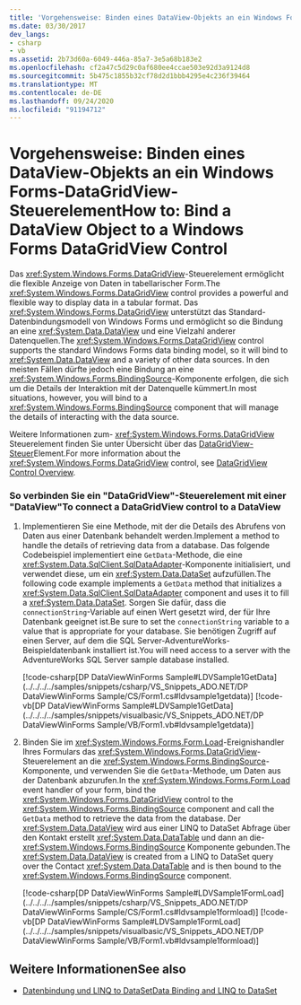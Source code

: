 ```yaml
---
title: 'Vorgehensweise: Binden eines DataView-Objekts an ein Windows Forms-DataGridView-Steuerelement'
ms.date: 03/30/2017
dev_langs:
- csharp
- vb
ms.assetid: 2b73d60a-6049-446a-85a7-3e5a68b183e2
ms.openlocfilehash: cf2a47c5d29c0af680ee4ccae503e92d3a9124d8
ms.sourcegitcommit: 5b475c1855b32cf78d2d1bbb4295e4c236f39464
ms.translationtype: MT
ms.contentlocale: de-DE
ms.lasthandoff: 09/24/2020
ms.locfileid: "91194712"
---
```

# <a name="how-to-bind-a-dataview-object-to-a-windows-forms-datagridview-control"></a><span data-ttu-id="89273-102">Vorgehensweise: Binden eines DataView-Objekts an ein Windows Forms-DataGridView-Steuerelement</span><span class="sxs-lookup"><span data-stu-id="89273-102">How to: Bind a DataView Object to a Windows Forms DataGridView Control</span></span>

<span data-ttu-id="89273-103">Das <xref:System.Windows.Forms.DataGridView>-Steuerelement ermöglicht die flexible Anzeige von Daten in tabellarischer Form.</span><span class="sxs-lookup"><span data-stu-id="89273-103">The <xref:System.Windows.Forms.DataGridView> control provides a powerful and flexible way to display data in a tabular format.</span></span> <span data-ttu-id="89273-104">Das <xref:System.Windows.Forms.DataGridView> unterstützt das Standard-Datenbindungsmodell von Windows Forms und ermöglicht so die Bindung an eine <xref:System.Data.DataView> und eine Vielzahl anderer Datenquellen.</span><span class="sxs-lookup"><span data-stu-id="89273-104">The <xref:System.Windows.Forms.DataGridView> control supports the standard Windows Forms data binding model, so it will bind to <xref:System.Data.DataView> and a variety of other data sources.</span></span> <span data-ttu-id="89273-105">In den meisten Fällen dürfte jedoch eine Bindung an eine <xref:System.Windows.Forms.BindingSource>-Komponente erfolgen, die sich um die Details der Interaktion mit der Datenquelle kümmert.</span><span class="sxs-lookup"><span data-stu-id="89273-105">In most situations, however, you will bind to a <xref:System.Windows.Forms.BindingSource> component that will manage the details of interacting with the data source.</span></span>  
  
 <span data-ttu-id="89273-106">Weitere Informationen zum- <xref:System.Windows.Forms.DataGridView> Steuerelement finden Sie unter Übersicht über das [DataGridView-Steuer](/dotnet/desktop/winforms/controls/datagridview-control-overview-windows-forms)Element.</span><span class="sxs-lookup"><span data-stu-id="89273-106">For more information about the <xref:System.Windows.Forms.DataGridView> control, see [DataGridView Control Overview](/dotnet/desktop/winforms/controls/datagridview-control-overview-windows-forms).</span></span>  
  
### <a name="to-connect-a-datagridview-control-to-a-dataview"></a><span data-ttu-id="89273-107">So verbinden Sie ein "DataGridView"-Steuerelement mit einer "DataView"</span><span class="sxs-lookup"><span data-stu-id="89273-107">To connect a DataGridView control to a DataView</span></span>  
  
1. <span data-ttu-id="89273-108">Implementieren Sie eine Methode, mit der die Details des Abrufens von Daten aus einer Datenbank behandelt werden.</span><span class="sxs-lookup"><span data-stu-id="89273-108">Implement a method to handle the details of retrieving data from a database.</span></span> <span data-ttu-id="89273-109">Das folgende Codebeispiel implementiert eine `GetData`-Methode, die eine <xref:System.Data.SqlClient.SqlDataAdapter>-Komponente initialisiert, und verwendet diese, um ein <xref:System.Data.DataSet> aufzufüllen.</span><span class="sxs-lookup"><span data-stu-id="89273-109">The following code example implements a `GetData` method that initializes a <xref:System.Data.SqlClient.SqlDataAdapter> component and uses it to fill a <xref:System.Data.DataSet>.</span></span> <span data-ttu-id="89273-110">Sorgen Sie dafür, dass die `connectionString`-Variable auf einen Wert gesetzt wird, der für Ihre Datenbank geeignet ist.</span><span class="sxs-lookup"><span data-stu-id="89273-110">Be sure to set the `connectionString` variable to a value that is appropriate for your database.</span></span> <span data-ttu-id="89273-111">Sie benötigen Zugriff auf einen Server, auf dem die SQL Server-AdventureWorks-Beispieldatenbank installiert ist.</span><span class="sxs-lookup"><span data-stu-id="89273-111">You will need access to a server with the AdventureWorks SQL Server sample database installed.</span></span>  
  
     [!code-csharp[DP DataViewWinForms Sample#LDVSample1GetData](../../../../samples/snippets/csharp/VS_Snippets_ADO.NET/DP DataViewWinForms Sample/CS/Form1.cs#ldvsample1getdata)]
     [!code-vb[DP DataViewWinForms Sample#LDVSample1GetData](../../../../samples/snippets/visualbasic/VS_Snippets_ADO.NET/DP DataViewWinForms Sample/VB/Form1.vb#ldvsample1getdata)]  
  
2. <span data-ttu-id="89273-112">Binden Sie im <xref:System.Windows.Forms.Form.Load>-Ereignishandler Ihres Formulars das <xref:System.Windows.Forms.DataGridView>-Steuerelement an die <xref:System.Windows.Forms.BindingSource>-Komponente, und verwenden Sie die `GetData`-Methode, um Daten aus der Datenbank abzurufen.</span><span class="sxs-lookup"><span data-stu-id="89273-112">In the <xref:System.Windows.Forms.Form.Load> event handler of your form, bind the <xref:System.Windows.Forms.DataGridView> control to the <xref:System.Windows.Forms.BindingSource> component and call the `GetData` method to retrieve the data from the database.</span></span> <span data-ttu-id="89273-113">Der <xref:System.Data.DataView> wird aus einer LINQ to DataSet Abfrage über den Kontakt erstellt <xref:System.Data.DataTable> und dann an die- <xref:System.Windows.Forms.BindingSource> Komponente gebunden.</span><span class="sxs-lookup"><span data-stu-id="89273-113">The <xref:System.Data.DataView> is created from a LINQ to DataSet query over the Contact <xref:System.Data.DataTable> and is then bound to the <xref:System.Windows.Forms.BindingSource> component.</span></span>  
  
     [!code-csharp[DP DataViewWinForms Sample#LDVSample1FormLoad](../../../../samples/snippets/csharp/VS_Snippets_ADO.NET/DP DataViewWinForms Sample/CS/Form1.cs#ldvsample1formload)]
     [!code-vb[DP DataViewWinForms Sample#LDVSample1FormLoad](../../../../samples/snippets/visualbasic/VS_Snippets_ADO.NET/DP DataViewWinForms Sample/VB/Form1.vb#ldvsample1formload)]  
  
## <a name="see-also"></a><span data-ttu-id="89273-114">Weitere Informationen</span><span class="sxs-lookup"><span data-stu-id="89273-114">See also</span></span>

- [<span data-ttu-id="89273-115">Datenbindung und LINQ to DataSet</span><span class="sxs-lookup"><span data-stu-id="89273-115">Data Binding and LINQ to DataSet</span></span>](data-binding-and-linq-to-dataset.md)
